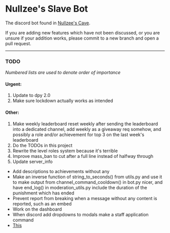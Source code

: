# Nullzee's Slave Bot

The discord bot found in [Nullzee's Cave](https://discord.com/invite/nullzee).

If you are adding new features which have not been discussed, or you are unsure if your addition works, please commit to a new branch and open a pull request.

---

### TODO

*Numbered lists are used to denote order of importance*

#### Urgent:

1. Update to dpy 2.0
2. Make sure lockdown actually works as intended

#### Other:

1. Make weekly leaderboard reset weekly after sending the leaderboard into a dedicated channel, add weekly as a giveaway req somehow, and possibly a role and/or achievement for top 3 on the last week's leaderboard
2. Do the TODOs in this project
3. Rewrite the level roles system because it's terrible
4. Improve mass_ban to cut after a full line instead of halfway through
5. Update server_info

- Add descriptions to achievements without any
- Make an inverse function of string_to_seconds() from utils.py and use it to make output from channel_command_cooldown() in bot.py nicer, and have end_log() in moderation_utils.py include the duration of the punishment which has ended
- Prevent report from breaking when a message without any content is reported, such as an embed
- Work on the dashboard
- When discord add dropdowns to modals make a staff application command
- [This](https://canary.discord.com/channels/667953033929293855/708924416028966922/981643060838543410)
